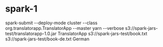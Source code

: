 # spark-1
spark-submit --deploy-mode cluster --class org.translatorapp.TranslatorApp --master yarn --verbose s3://spark-jars-test/translatorapp-1.0.jar TranslatorApp s3://spark-jars-test/book.txt s3://spark-jars-test/book-de.txt German
